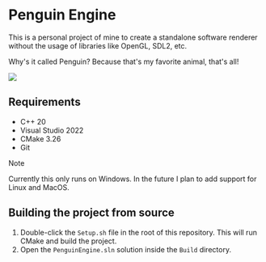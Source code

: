 # Penguin Engine

This is a personal project of mine to create a standalone software renderer without the usage of libraries like OpenGL, SDL2, etc.

Why's it called Penguin? Because that's my favorite animal, that's all!

![](https://github.com/thomascswalker/PenguinEngine/blob/76a21c3c1c25cd1e59bdbb4d0b75efdc8fcb1a36/example.gif)

## Requirements
- C++ 20
- Visual Studio 2022
- CMake 3.26
- Git

> [!NOTE]
> Currently this only runs on Windows. In the future I plan to add support for Linux and MacOS.

## Building the project from source
1. Double-click the `Setup.sh` file in the root of this repository. This will run CMake and build the project.
2. Open the `PenguinEngine.sln` solution inside the `Build` directory.
